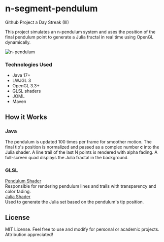 # n-segment-pendulum
Github Project a Day Streak (III)

This project simulates an n-pendulum system and uses the position of the final pendulum point to generate a Julia fractal in real time using OpenGL dynamically.

![n-pendulum](https://github.com/user-attachments/assets/dd17fe5e-a9cd-4f85-af9e-68793436b6e0)

### Technologies Used
- Java 17+
- LWJGL 3
- OpenGL 3.3+
- GLSL shaders
- JOML
- Maven

## How it Works

### Java
The pendulum is updated 100 times per frame for smoother motion.
The final tip's position is normalized and passed as a complex number **c** into the Julia shader.
A line trail of the last N points is rendered with alpha fading.
A full-screen quad displays the Julia fractal in the background.

### GLSL
<ins> Pendulum Shader </ins> <br>
Responsible for rendering pendulum lines and trails with transparency and color fading.
<br> <ins> Julia Shader </ins> <br>
Used to generate the Julia set based on the pendulum's tip position.

## License
MIT License. Feel free to use and modify for personal or academic projects. Attribution appreciated!
